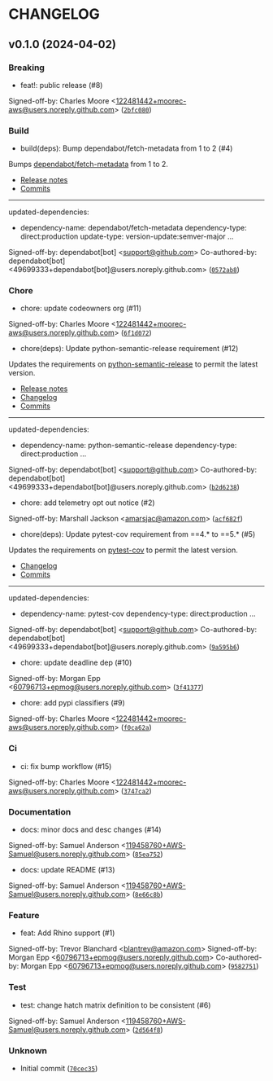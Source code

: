 # CHANGELOG
## v0.1.0 (2024-04-02)
### Breaking
* feat!: public release (#8)

Signed-off-by: Charles Moore &lt;122481442+moorec-aws@users.noreply.github.com&gt; ([`2bfc080`](https://github.com/aws-deadline/deadline-cloud-for-rhino/commit/2bfc0807cc142f095e12e011f026103ff578a744))
### Build
* build(deps): Bump dependabot/fetch-metadata from 1 to 2 (#4)

Bumps [dependabot/fetch-metadata](https://github.com/dependabot/fetch-metadata) from 1 to 2.
- [Release notes](https://github.com/dependabot/fetch-metadata/releases)
- [Commits](https://github.com/dependabot/fetch-metadata/compare/v1...v2)

---
updated-dependencies:
- dependency-name: dependabot/fetch-metadata
  dependency-type: direct:production
  update-type: version-update:semver-major
...

Signed-off-by: dependabot[bot] &lt;support@github.com&gt;
Co-authored-by: dependabot[bot] &lt;49699333+dependabot[bot]@users.noreply.github.com&gt; ([`0572ab8`](https://github.com/aws-deadline/deadline-cloud-for-rhino/commit/0572ab83d8c94270edafeea897a09a43182fbba7))
### Chore
* chore: update codeowners org (#11)

Signed-off-by: Charles Moore &lt;122481442+moorec-aws@users.noreply.github.com&gt; ([`6f1d072`](https://github.com/aws-deadline/deadline-cloud-for-rhino/commit/6f1d0720a7d817d52bd3eade317cfe2899dec729))
* chore(deps): Update python-semantic-release requirement (#12)

Updates the requirements on [python-semantic-release](https://github.com/python-semantic-release/python-semantic-release) to permit the latest version.
- [Release notes](https://github.com/python-semantic-release/python-semantic-release/releases)
- [Changelog](https://github.com/python-semantic-release/python-semantic-release/blob/master/CHANGELOG.md)
- [Commits](https://github.com/python-semantic-release/python-semantic-release/compare/v9.3.0...v9.4.0)

---
updated-dependencies:
- dependency-name: python-semantic-release
  dependency-type: direct:production
...

Signed-off-by: dependabot[bot] &lt;support@github.com&gt;
Co-authored-by: dependabot[bot] &lt;49699333+dependabot[bot]@users.noreply.github.com&gt; ([`b2d6238`](https://github.com/aws-deadline/deadline-cloud-for-rhino/commit/b2d623869432989b1a528491276d7f6c8711f28f))
* chore: add telemetry opt out notice (#2)

Signed-off-by: Marshall Jackson &lt;amarsjac@amazon.com&gt; ([`acf682f`](https://github.com/aws-deadline/deadline-cloud-for-rhino/commit/acf682fa7efcc038413c660c9d483cb1d3665e6d))
* chore(deps): Update pytest-cov requirement from ==4.* to ==5.* (#5)

Updates the requirements on [pytest-cov](https://github.com/pytest-dev/pytest-cov) to permit the latest version.
- [Changelog](https://github.com/pytest-dev/pytest-cov/blob/master/CHANGELOG.rst)
- [Commits](https://github.com/pytest-dev/pytest-cov/compare/v4.0.0...v5.0.0)

---
updated-dependencies:
- dependency-name: pytest-cov
  dependency-type: direct:production
...

Signed-off-by: dependabot[bot] &lt;support@github.com&gt;
Co-authored-by: dependabot[bot] &lt;49699333+dependabot[bot]@users.noreply.github.com&gt; ([`9a595b6`](https://github.com/aws-deadline/deadline-cloud-for-rhino/commit/9a595b650881db621f8eea741adf401e81e79722))
* chore: update deadline dep (#10)

Signed-off-by: Morgan Epp &lt;60796713+epmog@users.noreply.github.com&gt; ([`3f41377`](https://github.com/aws-deadline/deadline-cloud-for-rhino/commit/3f41377d53b085782e67febd6ce7f704fd7f05da))
* chore: add pypi classifiers (#9)

Signed-off-by: Charles Moore &lt;122481442+moorec-aws@users.noreply.github.com&gt; ([`f0ca62a`](https://github.com/aws-deadline/deadline-cloud-for-rhino/commit/f0ca62af7144c581a9d872f175d4bbfd4442910e))
### Ci
* ci: fix bump workflow (#15)

Signed-off-by: Charles Moore &lt;122481442+moorec-aws@users.noreply.github.com&gt; ([`3747ca2`](https://github.com/aws-deadline/deadline-cloud-for-rhino/commit/3747ca2b2cd8bc35001958286ec2c1fcfd760892))
### Documentation
* docs: minor docs and desc changes (#14)

Signed-off-by: Samuel Anderson &lt;119458760+AWS-Samuel@users.noreply.github.com&gt; ([`85ea752`](https://github.com/aws-deadline/deadline-cloud-for-rhino/commit/85ea7526e558676419728e44ee465ae1506ae736))
* docs: update README (#13)

Signed-off-by: Samuel Anderson &lt;119458760+AWS-Samuel@users.noreply.github.com&gt; ([`8e66c8b`](https://github.com/aws-deadline/deadline-cloud-for-rhino/commit/8e66c8b70586a52a3a9d1dd3afaf5ce4cb39fe09))
### Feature
* feat: Add Rhino support (#1)

Signed-off-by: Trevor Blanchard &lt;blantrev@amazon.com&gt;
Signed-off-by: Morgan Epp &lt;60796713+epmog@users.noreply.github.com&gt;
Co-authored-by: Morgan Epp &lt;60796713+epmog@users.noreply.github.com&gt; ([`9582751`](https://github.com/aws-deadline/deadline-cloud-for-rhino/commit/9582751b1b00948d1a24d8af42262a6456905436))
### Test
* test: change hatch matrix definition to be consistent (#6)

Signed-off-by: Samuel Anderson &lt;119458760+AWS-Samuel@users.noreply.github.com&gt; ([`2d564f8`](https://github.com/aws-deadline/deadline-cloud-for-rhino/commit/2d564f8d26d22293cdbd0d91153ef3f2d07949c1))
### Unknown
* Initial commit ([`70cec35`](https://github.com/aws-deadline/deadline-cloud-for-rhino/commit/70cec3503df43f1de7810964218b462bf3623fc4))

